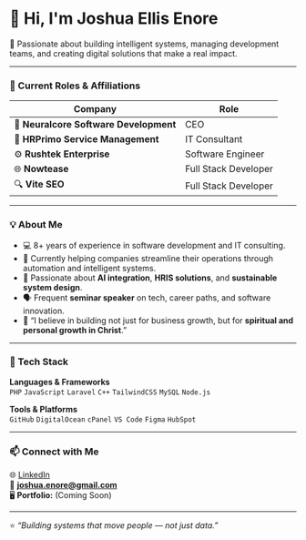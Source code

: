 # 👋 Hi, I'm Joshua Ellis Enore

🚀 Passionate about building intelligent systems, managing development teams, and creating digital solutions that make a real impact.

---

### 🏢 Current Roles & Affiliations

| Company | Role |
|----------|------|
| 🧠 **Neuralcore Software Development** | CEO |
| 💼 **HRPrimo Service Management** | IT Consultant |
| ⚙️ **Rushtek Enterprise** | Software Engineer |
| 🌐 **Nowtease** | Full Stack Developer |
| 🔍 **Vite SEO** | Full Stack Developer |

---

### 💡 About Me

- 💻 8+ years of experience in software development and IT consulting.  
- 🌱 Currently helping companies streamline their operations through automation and intelligent systems.  
- 🧩 Passionate about **AI integration**, **HRIS solutions**, and **sustainable system design**.  
- 🗣️ Frequent **seminar speaker** on tech, career paths, and software innovation.  
- 💬 “I believe in building not just for business growth, but for **spiritual and personal growth in Christ**.”

---

### 🧰 Tech Stack

**Languages & Frameworks**  
`PHP` `JavaScript` `Laravel` `C++` `TailwindCSS` `MySQL` `Node.js`

**Tools & Platforms**  
`GitHub` `DigitalOcean` `cPanel` `VS Code` `Figma` `HubSpot`

---

### 📫 Connect with Me

🌐 [LinkedIn](https://linkedin.com)  
📧 **joshua.enore@gmail.com**  
🖥️ **Portfolio:** (Coming Soon)  

---

⭐ *“Building systems that move people — not just data.”*  
